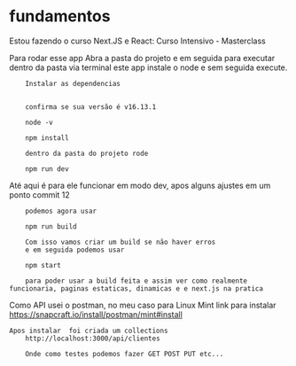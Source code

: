 # fundamentos
Estou fazendo o curso Next.JS e React: Curso Intensivo - Masterclass 

Para rodar esse app 
        Abra a pasta do projeto e em seguida para executar dentro da pasta via terminal este app instale o node e sem seguida execute.

        Instalar as dependencias 

        
        confirma se sua versão é v16.13.1

        node -v
                
        npm install 
        
        dentro da pasta do projeto rode 

        npm run dev

Até aqui é para ele funcionar em modo dev, apos alguns ajustes em um ponto commit 12

        podemos agora usar 

        npm run build

        Com isso vamos criar um build se não haver erros
        e em seguida podemos usar 

        npm start 

        para poder usar a build feita e assim ver como realmente funcionaria, paginas estaticas, dinamicas e e next.js na pratica 


Como API usei o postman, no meu caso para Linux Mint 
    link para instalar 
    https://snapcraft.io/install/postman/mint#install

    Apos instalar  foi criada um collections 
        http://localhost:3000/api/clientes 

        Onde como testes podemos fazer GET POST PUT etc...

        